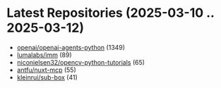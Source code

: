 # Latest Repositories (2025-03-10 .. 2025-03-12)

- [openai/openai-agents-python](https://github.com/openai/openai-agents-python) (1349)
- [lumalabs/imm](https://github.com/lumalabs/imm) (89)
- [niconielsen32/opencv-python-tutorials](https://github.com/niconielsen32/opencv-python-tutorials) (65)
- [antfu/nuxt-mcp](https://github.com/antfu/nuxt-mcp) (55)
- [kleinrui/sub-box](https://github.com/kleinrui/sub-box) (41)

